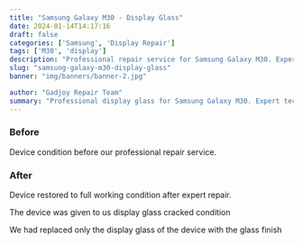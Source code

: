 ```yaml
---
title: "Samsung Galaxy M30 - Display Glass"
date: 2024-01-14T14:17:16
draft: false
categories: ['Samsung', 'Display Repair']
tags: ['M30', 'display']
description: "Professional repair service for Samsung Galaxy M30. Expert diagnosis and quality repairs in Bangalore."
slug: "samsung-galaxy-m30-display-glass"
banner: "img/banners/banner-2.jpg"

author: "Gadjoy Repair Team"
summary: "Professional display glass for Samsung Galaxy M30. Expert technicians, quality parts, warranty included."
---
```


### Before

Device condition before our professional repair service.

### After

Device restored to full working condition after expert repair.

The device was given to us display glass cracked condition

We had replaced only the display glass of the device with the glass finish